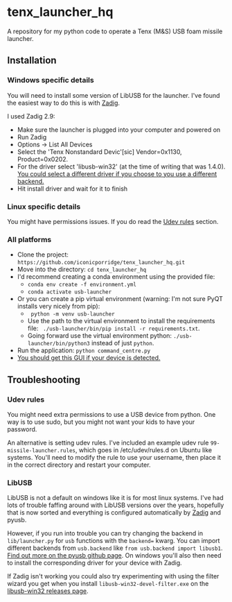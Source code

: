 # tenx_launcher_hq
A repository for my python code to operate a Tenx (M&amp;S) USB foam missile launcher.

## Installation
### Windows specific details
You will need to install some version of LibUSB for the launcher. I've found the easiest way to do this is with [Zadig](https://zadig.akeo.ie/).

I used Zadig 2.9:
- Make sure the launcher is plugged into your computer and powered on
- Run Zadig
- Options -> List All Devices
- Select the 'Tenx Nonstandard Devic'\[sic\] Vendor=0x1130, Product=0x0202.
- For the driver select 'libusb-win32' (at the time of writing that was 1.4.0). [You could select a different driver if you choose to you use a different backend.](#libusb)
- Hit install driver and wait for it to finish

### Linux specific details
You might have permissions issues. If you do read the [Udev rules](#udev-rules) section.

### All platforms
- Clone the project: `https://github.com/iconicporridge/tenx_launcher_hq.git`
- Move into the directory: `cd tenx_launcher_hq`
- I'd recommend creating a conda environment using the provided file:
    - `conda env create -f environment.yml`
    - `conda activate usb-launcher`
- Or you can create a pip virtual environment (warning: I'm not sure PyQT installs very nicely from pip):
    - ` python -m venv usb-launcher`
    - Use the path to the virtual environment to install the requirements file: ` ./usb-launcher/bin/pip install -r requirements.txt`.
    - Going forward use the virtual environment python: `./usb-launcher/bin/python3` instead of just `python`.
- Run the application: `python command_centre.py`
- [You should get this GUI if your device is detected.](./images/gui.png)

## Troubleshooting
### Udev rules
You might need extra permissions to use a USB device from python. One way is to use sudo, but you might not want your kids to have your password.

An alternative is setting udev rules. I've included an example udev rule `99-missile-launcher.rules`, which goes in /etc/udev/rules.d on Ubuntu like systems. You'll need to modify the rule to use your username, then place it in the correct directory and restart your computer.

### LibUSB
LibUSB is not a default on windows like it is for most linux systems. I've had lots of trouble faffing around with LibUSB versions over the years, hopefully that is now sorted and everything is configured automatically by [Zadig](https://zadig.akeo.ie/) and pyusb.

However, if you run into trouble you can try changing the backend in `lib/launcher.py` for `usb` functions with the `backend=` kwarg. You can import different backends from `usb.backend` like `from usb.backend import libusb1`. [Find out more on the pyusb github page](https://github.com/pyusb/pyusb). On  windows you'll also then need to install the corresponding driver for your device with Zadig.

If Zadig isn't working you could also try experimenting with using the filter wizard you get when you install `libusb-win32-devel-filter.exe` on the [libusb-win32 releases page](https://github.com/mcuee/libusb-win32/releases).





